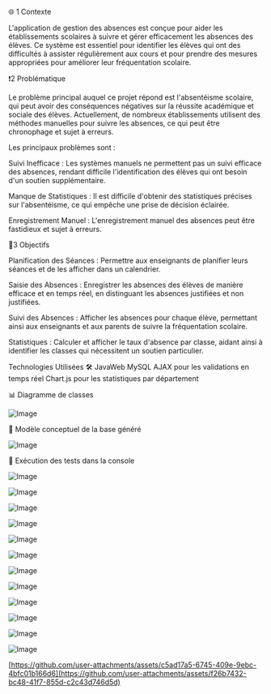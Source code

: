  🌐 1 Contexte

L'application de gestion des absences est conçue pour aider les établissements scolaires à suivre et gérer efficacement les absences des élèves. Ce système est essentiel pour identifier les élèves qui ont des difficultés à assister régulièrement aux cours et pour prendre des mesures appropriées pour améliorer leur fréquentation scolaire.

 ❗️2 Problématique

Le problème principal auquel ce projet répond est l'absentéisme scolaire, qui peut avoir des conséquences négatives sur la réussite académique et sociale des élèves. Actuellement, de nombreux établissements utilisent des méthodes manuelles pour suivre les absences, ce qui peut être chronophage et sujet à erreurs.

Les principaux problèmes sont :

Suivi Inefficace : Les systèmes manuels ne permettent pas un suivi efficace des absences, rendant difficile l'identification des élèves qui ont besoin d'un soutien supplémentaire.

Manque de Statistiques : Il est difficile d'obtenir des statistiques précises sur l'absentéisme, ce qui empêche une prise de décision éclairée.

Enregistrement Manuel : L'enregistrement manuel des absences peut être fastidieux et sujet à erreurs.

 🎯3 Objectifs

Planification des Séances : Permettre aux enseignants de planifier leurs séances et de les afficher dans un calendrier.

Saisie des Absences : Enregistrer les absences des élèves de manière efficace et en temps réel, en distinguant les absences justifiées et non justifiées.

Suivi des Absences : Afficher les absences pour chaque élève, permettant ainsi aux enseignants et aux parents de suivre la fréquentation scolaire.

Statistiques : Calculer et afficher le taux d'absence par classe, aidant ainsi à identifier les classes qui nécessitent un soutien particulier.


Technologies Utilisées 🛠
JavaWeb 
MySQL
AJAX pour les validations en temps réel
Chart.js pour les statistiques par département

📊 Diagramme de classes

![Image](https://github.com/user-attachments/assets/a7f53bd1-77d9-440d-bcc6-bf4cdc04cf6a)

🎯 Modèle conceptuel de la base généré

![Image](https://github.com/user-attachments/assets/e1090c39-c842-42d0-986e-b77bc53308f9)

🎯 Exécution des tests dans la console

![Image](https://github.com/user-attachments/assets/937aa44f-6e68-4be1-bb15-bdd15c01a02d)

![Image](https://github.com/user-attachments/assets/b9a7481f-eafb-4330-8052-eb078e3b2c87)

![Image](https://github.com/user-attachments/assets/4ddd34bf-4907-45b9-af52-da48174e869b)

![Image](https://github.com/user-attachments/assets/c1132c77-42bb-44de-b9a4-5bebc812e937)

![Image](https://github.com/user-attachments/assets/eab80b9b-c2e3-49cc-a5ae-4bd8af6b7699)

![Image](https://github.com/user-attachments/assets/aa95f7dd-9927-48b9-b050-7c2af0bbc68e)

![Image](https://github.com/user-attachments/assets/493c8154-1a8d-4af7-8751-1e8706238ce6)

![Image](https://github.com/user-attachments/assets/3700daeb-4f87-439b-bd0c-fab739d9ee63)

![Image](https://github.com/user-attachments/assets/3c9a33ef-ee00-4dd3-a229-85c322b76729)

![Image](https://github.com/user-attachments/assets/b9ce0cd5-0150-4d7b-a597-dd481c04a4a6)

![Image](https://github.com/user-attachments/assets/49a02341-ce1b-4c7a-9297-40048b3b4521)

![Image](https://github.com/user-attachments/assets/f0e62235-1980-407c-912f-bc50cf6018f1)

[https://github.com/user-attachments/assets/c5ad17a5-6745-409e-9ebc-4bfc01b166d6](https://github.com/user-attachments/assets/f26b7432-bc48-41f7-855d-c2c43d746d5d)
